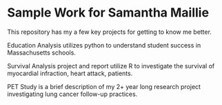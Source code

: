 # Sample Work for Samantha Maillie
This repository has my a few key projects for getting to know me better. 

Education Analysis utilizes python to understand student success in Massachusetts schools. 

Survival Analysis project and report utilize R to investigate the survival of myocardial infraction, heart attack, patients.  

PET Study is a brief description of my 2+ year long research project investigating lung cancer follow-up practices.

